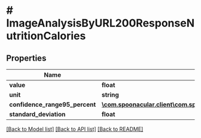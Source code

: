 # # ImageAnalysisByURL200ResponseNutritionCalories

## Properties

Name | Type | Description | Notes
------------ | ------------- | ------------- | -------------
**value** | **float** |  |
**unit** | **string** |  |
**confidence_range95_percent** | [**\com.spoonacular.client\com.spoonacular.client.model\ImageAnalysisByURL200ResponseNutritionCaloriesConfidenceRange95Percent**](ImageAnalysisByURL200ResponseNutritionCaloriesConfidenceRange95Percent.md) |  |
**standard_deviation** | **float** |  |

[[Back to Model list]](../../README.md#models) [[Back to API list]](../../README.md#endpoints) [[Back to README]](../../README.md)
